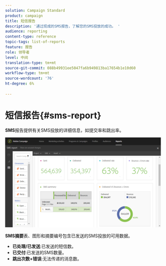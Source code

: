 ```yaml
---
solution: Campaign Standard
product: campaign
title: 短信报告
description: '通过现成的SMS报告，了解您的SMS投放的成功。 '
audience: reporting
content-type: reference
topic-tags: list-of-reports
feature: 报告
role: 领导者
level: 中间
translation-type: tm+mt
source-git-commit: 088b49931ee5047fa6b949813ba17654b1e10d60
workflow-type: tm+mt
source-wordcount: '76'
ht-degree: 6%

---
```



# 短信报告{#sms-report}

**SMS**&#x200B;报告提供有关SMS投放的详细信息，如提交率和跳出率。

![](assets/dynamic_report_sms.png)

**SMS摘要**&#x200B;表、图形和摘要编号包含已发送的SMS投放的可用数据。

* **已处理/已发送**:已发送的短信数。
* **已交付**:已发送的SMS数量。
* **跳出次数+错误**:无法传递的消息数。

